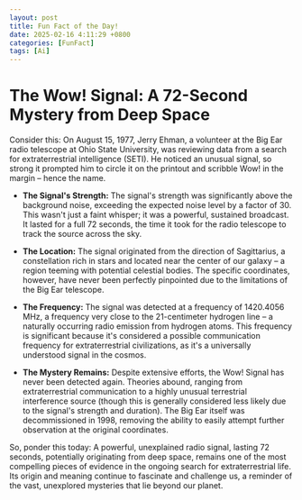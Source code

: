 ```yaml
---
layout: post
title: Fun Fact of the Day!
date: 2025-02-16 4:11:29 +0800
categories: [FunFact]
tags: [Ai]
---
```


# The Wow! Signal: A 72-Second Mystery from Deep Space

Consider this: On August 15, 1977,  Jerry Ehman, a volunteer at the Big Ear radio telescope at Ohio State University, was reviewing data from a search for extraterrestrial intelligence (SETI).  He noticed an unusual signal, so strong it prompted him to circle it on the printout and scribble Wow! in the margin – hence the name.

* **The Signal's Strength:** The signal's strength was significantly above the background noise, exceeding the expected noise level by a factor of 30.  This wasn't just a faint whisper; it was a powerful, sustained broadcast.  It lasted for a full 72 seconds, the time it took for the radio telescope to track the source across the sky.

* **The Location:**  The signal originated from the direction of Sagittarius, a constellation rich in stars and located near the center of our galaxy – a region teeming with potential celestial bodies. The specific coordinates, however, have never been perfectly pinpointed due to the limitations of the Big Ear telescope.

* **The Frequency:** The signal was detected at a frequency of 1420.4056 MHz, a frequency very close to the 21-centimeter hydrogen line – a naturally occurring radio emission from hydrogen atoms.  This frequency is significant because it's considered a possible communication frequency for extraterrestrial civilizations, as it's a universally understood signal in the cosmos.

* **The Mystery Remains:** Despite extensive efforts, the Wow! Signal has never been detected again.  Theories abound, ranging from extraterrestrial communication to a highly unusual terrestrial interference source (though this is generally considered less likely due to the signal's strength and duration).   The Big Ear itself was decommissioned in 1998, removing the ability to easily attempt further observation at the original coordinates.

So, ponder this today:  A powerful, unexplained radio signal, lasting 72 seconds, potentially originating from deep space, remains one of the most compelling pieces of evidence in the ongoing search for extraterrestrial life. Its origin and meaning continue to fascinate and challenge us, a reminder of the vast, unexplored mysteries that lie beyond our planet.
